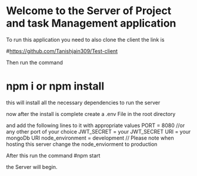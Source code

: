 # Welcome to the Server of Project and task Management application 

To run this application you need to also clone the client the link is 

#https://github.com/Tanishjain309/Test-client

Then run the command 
# npm i or npm install 

this will install all the necessary dependencies to run the server 

now after the install is complete create a .env File in the root directory 

and add the following lines to it with appropriate values 
PORT = 8080  //or any other port of your choice
JWT_SECRET = your JWT_SECRET
URI = your mongoDb URI
node_environment = development 
// Please note when hosting this server change the node_enviorment to production 

After this run the command 
#npm start 

the Server will begin.